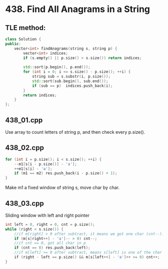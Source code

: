 # 438. Find All Anagrams in a String

## TLE method:
```cpp
class Solution {
public:
    vector<int> findAnagrams(string s, string p) {
        vector<int> indices;
        if (s.empty() || p.size() > s.size()) return indices;
        
        std::sort(p.begin(), p.end());
        for (int i = 0; i <= s.size() - p.size(); ++i) {
            string sub = s.substr(i, p.size());
            std::sort(sub.begin(), sub.end());
            if (sub == p)  indices.push_back(i);
        }
        return indices;
    }
};
```

## 438_01.cpp
Use array to count letters of string p, and then check every p.size().


## 438_02.cpp
```cpp
for (int i = p.size(); i < s.size(); ++i) {
    --m1[s[i - p.size()] - 'a'];
    ++m1[s[i] - 'a'];
    if (m1 == m2) res.push_back(i - p.size() + 1);
}
```
Make m1 a fixed window of string s, move char by char.

## 438_03.cpp
Sliding window with left and right pointer
```cpp
int left = 0, right = 0, cnt = p.size();
while (right < s.size()) {
    //if m[right] > 0 after subtract, it means we got one char (cnt--). And right pointer move forward.
    if (m[s[right++] - 'a']-- > 0) cnt--;
    //if cnt == 0, got all char in p
    if (cnt == 0) res.push_back(left);
    //if m[left] >= 0 after subtract, means s[left] is one of the char in p (abandon it, we make cnt++). And left pointer move forward
    if (right - left == p.size() && m[s[left++] - 'a']++ >= 0) cnt++;
}
```
